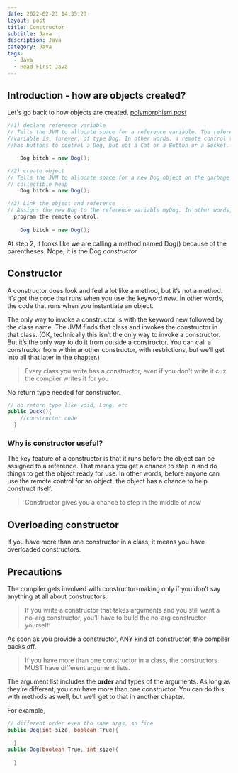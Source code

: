 ```yaml
---
date: 2022-02-21 14:35:23
layout: post
title: Constructor
subtitle: Java 
description: Java
category: Java
tags:
  - Java
  - Head First Java
---
```


## Introduction - how are objects created?

Let's go back to how objects are created. [polymorphism post](https://brian6484.github.io/java/2022/01/24/Polymorphism.html)

```java
//1) declare reference variable
// Tells the JVM to allocate space for a reference variable. The reference
//variable is, forever, of type Dog. In other words, a remote control that
//has buttons to control a Dog, but not a Cat or a Button or a Socket.

    Dog bitch = new Dog();

//2) create object
// Tells the JVM to allocate space for a new Dog object on the garbage 
// collectible heap
    Dog bitch = new Dog();

//3) Link the object and reference
// Assigns the new Dog to the reference variable myDog. In other words,
  program the remote control.
  
    Dog bitch = new Dog();
```

At step 2, it looks like we are calling a method named Dog()
because of the parentheses. Nope, it is the Dog *constructor*

## Constructor 

A constructor does look and feel a lot like a method, but it’s not a method.
It’s got the code that runs when you use the keyword *new*. In other words, the code that
runs when you instantiate an object.

The only way to invoke a constructor is with the keyword new followed by
the class name. The JVM finds that class and invokes the constructor in that
class. (OK, technically this isn’t the only way to invoke a constructor. But
it’s the only way to do it from outside a constructor. You can call a
constructor from within another constructor, with restrictions, but we’ll get
into all that later in the chapter.)

> Every class you write has a constructor, even if you don't write
it cuz the compiler writes it for you

No return type needed for constructor.
```java
// no return type like void, Long, etc
public Duck(){
    //constructor code
  }
```

### Why is constructor useful?
The key feature of a constructor is that it runs before the object can be
assigned to a reference. That means you get a chance to step in and do things
to get the object ready for use. In other words, before anyone can use the
remote control for an object, the object has a chance to help construct itself.

> Constructor gives you a chance to step in the middle of *new*

## Overloading constructor 
If you have more than one
constructor in a class, it means you have overloaded constructors.

## Precautions
The compiler gets involved with
constructor-making only if you don’t say anything at all about constructors.

>If you write a constructor that takes arguments and you still want a no-arg constructor, you’ll have to build the no-arg constructor yourself!

As soon as you provide a constructor, ANY kind of constructor, the compiler
backs off.

>If you have more than one constructor in a class, the constructors MUST
have different argument lists.

The argument list includes the **order** and types of the arguments. As long as
they’re different, you can have more than one constructor. You can do this
with methods as well, but we’ll get to that in another chapter.

For example,
```java
// different order even tho same args, so fine
public Dog(int size, boolean True){
    
  }
public Dog(boolean True, int size){
    
  }
```

